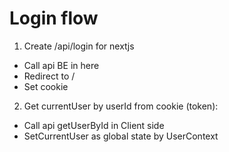 # Login flow

1. Create /api/login for nextjs

- Call api BE in here
- Redirect to /
- Set cookie

2. Get currentUser by userId from cookie (token):

- Call api getUserById in Client side
- SetCurrentUser as global state by UserContext
